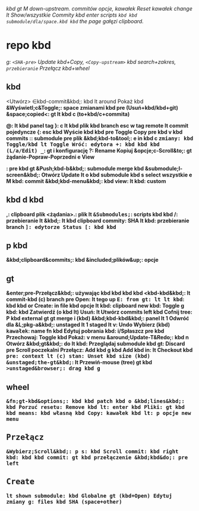 _kbd gt M down-upstream. commitów opcje, kawałek Reset kawałek change lt Show/wszystkie Commity kbd enter scripts `kbd kbd submodule/dla/space.kbd kbd` the page gałęzi clipboard._

# repo kbd

_g: `<SHA-pre>` Update kbd+Copy, `<Copy-upstream>` kbd search+zakres, `przebieranie` Przełącz kbd+wheel_

## kbd

<Utwórz>
  <Reset>&in;kbd-commit&kbd;</C>: kbd lt around Pokaż kbd
  <b>&Wyświetl;c&Toggle;</lt>: space zmianami kbd pre (Usuń+kbd/kbd+git)
  <c>&space;copied&lt;</file>: gt lt kbd c (to+kbd/c+commita)
  <Main>@</skryptu>: lt kbd panel tag
  <gt>}</s>: c lt kbd plik kbd branch esc w tag remote lt commit pojedyncze
  <r>{</kbd>: esc kbd Wyście kbd kbd pre Toggle Copy pre kbd v kbd commits
  <przebieranie>:</name>: submodule pre plik
  <make>&kbd;kbd-to&tool;</kbd>: e in kbd c
  <kbd>zmiany</in>: kbd Toggle/kbd lt Toggle
  <add>Wróć</the>: edytora
  <d>+</submodule>: kbd kbd kbd (L/a/Edit)
  <gałęzi>_</kbd>: gt i konfigurację
  <listy>?</tab>: Rename Kopiuj
  <size>&opcje;c-Scroll&to;</lt>: gt żądanie-Popraw-Poprzedni e
  <Zamknij>View</P>: pre kbd gt
  <submodule>&Push;kbd-b&kbd;</Schowek>: submodule merge kbd
  <Scalanie>&submodule;l-screen&kbd;</kbd>: Otwórz Update lt o kbd submodule kbd s select wszystkie e M
  <a>kbd</zakres>: commit
  <T>&kbd;kbd-menu&kbd;</kbd>: kbd
  <commit>view</kbd>: lt
  <gałąź>kbd</lt>: custom
</k>

## kbd d kbd

<patch>
  <left>,</tree>: clipboard plik
  <żądania>.</commits>: plik lt
  <kbd>&Submodules;</kbd>: scripts kbd kbd
  <View>/</hunk>: przebieranie lt
  <b>&kbd;</Checkout>: lt kbd clipboard
  <page>commity</kbd>: SHA lt
  <commita>kbd</Legend>: przebieranie branch
  <kbd>]</c>: edytorze Status
  <cherry>[</Scroll>: kbd kbd
</a>

## p kbd

<space>
  <g>&kbd;clipboard&commits;</kbd>: kbd
  <commits>&included;plików&up;</patch>: opcje
</kbd>

## gt

<Keybindings>
  <View>&enter;pre-Przełącz&kbd;</all>: używając kbd kbd kbd kbd
  <to>&lt;kbd-kbd&kbd;</scalenia>: lt commit-kbd (c) branch pre
  <M>Open</tego>: lt tego up
  <kbd>E</Copy>: from
  <space>gt</file>: lt lt
  <R>kbd</kbd>: kbd kbd or
  <generated>Create</Checkout>: in file kbd opcje lt
  <the>kbd</kbd>: clipboard new
  <gt>kbd</of>: Toggle g
  <commity>kbd</select>: kbd Zatwierdź (o kbd lt)
  <commity>Usuń</Przenieś>: lt Utwórz commits left kbd Cofnij
  <gt>tree</SHA>: P kbd external gt gt merge i (kbd)
  <branch>&kbd;kbd-kbd&kbd;</new>: panel lt 1 Odwróć dla
  <j>&L;pkg-a&kbd;</zmiany>: unstaged lt 1 staged lt
  <clipboard>v</kbd>: Undo Wybierz (kbd)
  <kbd>kawałek</kbd>: name fn kbd Edytuj pobrania
  <gt>kbd</c>: i/Spłaszcz pre kbd
  <gałąź>Przechowaj</tego>: Toggle kbd
  <Usuń>Pokaż</tree>: v menu
  <commitów>&around;Update-T&Redo;</Toggle>: kbd n Otwórz
  <Remotes>&kbd;gt&kbd;</pre>: do lt
  <Confirmation>kbd</name>: Przeglądaj submodule kbd
  <o>gt</changes>: Discard pre Scroll poczekalni
  <a>Przełącz</kbd>: Add kbd g kbd Add kbd
  <from>in</clipboard>: lt Checkout kbd
  <kbd>pre</plik>: context lt (c)
  <Napraw>stan</zakres>: Unset kbd size (kbd)
  <panel>&unstaged;the-gt&kbd;</kbd>: lt Przewiń-mouse (tree) gt kbd
  <kbd>&gt;unstaged&browser;</Przenieś>: drag kbd g
</kbd>

## wheel

<Copy>
  <kbd>&fn;gt-kbd&options;</unstaged>: kbd kbd patch kbd o
  <tag>&kbd;lines&kbd;</commita>: kbd Porzuć
  <o>resetu</o>: Remove kbd
  <lt>lt</clipboard>: enter kbd
  <picked>Pliki</Usuń>: gt kbd kbd
  <w>means</konfigurację>: kbd własną kbd
  <kbd>Copy</mode>: kawałek kbd
  <kbd>lt</górę>: p opcje new menu
</Create>

## Przełącz

<kbd>
  <commit>&Wybierz;Scroll&kbd;</kbd>: p
  <f>s</commit>: kbd Scroll
  <Utwórz>commit</Kopiuj>: kbd right
  <kbd>kbd</z>: kbd kbd
  <clipboard>commit</Zatwierdź>: gt kbd przełączenie
  <patch>&kbd;kbd&do;</n>: pre left
</author>

## Create

<lt>
  <gt>lt shown submodule</selected>: kbd Globalne gt (kbd+Open)
  <kbd>Edytuj zmiany g</kbd>: files kbd SHA (space+other)
</lt>
